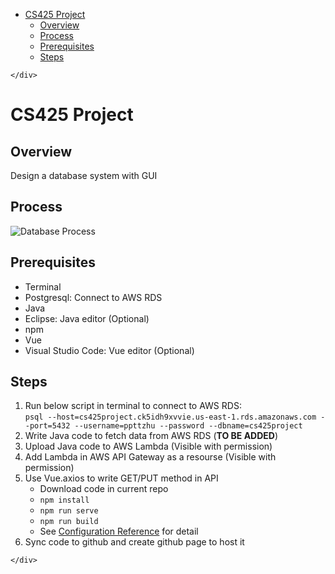 <!DOCTYPE html>
<html>

<head>
  <meta charset="utf-8">
  <meta name="viewport" content="width=device-width, initial-scale=1.0">
  <title>cs425project</title>
  <link rel="stylesheet" href="https://stackedit.io/style.css" />
</head>

<body class="stackedit">
  <div class="stackedit__left">
    <div class="stackedit__toc">
      
<ul>
<li><a href="#cs425-project">CS425 Project</a>
<ul>
<li><a href="#overview">Overview</a></li>
<li><a href="#process">Process</a></li>
<li><a href="#prerequisites">Prerequisites</a></li>
<li><a href="#steps">Steps</a></li>
</ul>
</li>
</ul>

    </div>
  </div>
  <div class="stackedit__right">
    <div class="stackedit__html">
      <h1 id="cs425-project">CS425 Project</h1>
<h2 id="overview">Overview</h2>
<p>Design a database system with GUI</p>
<h2 id="process">Process</h2>
<!-- &#10;```mermaid&#10;graph BT &#10;A[Github Page: Host Website Page]-.Provide API.-&gt;B[AWS API Gateway: Host REST API]&#10;B-.Trigger Function.-&gt;C[&#34;AWS Lambda: (Java) Function Runner&#34;]&#10;C-.Fetch Data.-&gt;D[&#34;AWS RDS: Host (Postgres) Database&#34;]&#10;```&#10;-->
<p><img src="https://mermaidjs.github.io/mermaid-live-editor/#/view/eyJjb2RlIjoiZ3JhcGggQlQgXG5BW0dpdGh1YiBQYWdlOiBIb3N0IFdlYnNpdGUgUGFnZV0tLlByb3ZpZGUgQVBJLi0-QltBV1MgQVBJIEdhdGV3YXk6IEhvc3QgUkVTVCBBUEldXG5CLS5UcmlnZ2VyIEZ1bmN0aW9uLi0-Q1tcIkFXUyBMYW1iZGE6IChKYXZhKSBGdW5jdGlvbiBSdW5uZXJcIl1cbkMtLkZldGNoIERhdGEuLT5EW1wiQVdTIFJEUzogSG9zdCAoUG9zdGdyZXMpIERhdGFiYXNlXCJdXG4iLCJtZXJtYWlkIjp7InRoZW1lIjoiZGVmYXVsdCJ9fQ" alt="Database Process"></p>
<h2 id="prerequisites">Prerequisites</h2>
<ul>
<li>Terminal</li>
<li>Postgresql: Connect to AWS RDS</li>
<li>Java</li>
<li>Eclipse: Java editor (Optional)</li>
<li>npm</li>
<li>Vue</li>
<li>Visual Studio Code: Vue editor (Optional)</li>
</ul>
<h2 id="steps">Steps</h2>
<ol>
<li>Run below script in terminal to connect to AWS RDS:<br>
<code>psql --host=cs425project.ck5idh9xvvie.us-east-1.rds.amazonaws.com --port=5432 --username=ppttzhu --password --dbname=cs425project</code></li>
<li>Write Java code to fetch data from AWS RDS (<strong>TO BE ADDED</strong>)</li>
<li>Upload Java code to AWS Lambda (Visible with permission)</li>
<li>Add Lambda in AWS API Gateway as a resourse (Visible with permission)</li>
<li>Use Vue.axios to write GET/PUT method in API
<ul>
<li>Download code in current repo</li>
<li><code>npm install</code></li>
<li><code>npm run serve</code></li>
<li><code>npm run build</code></li>
<li>See <a href="https://cli.vuejs.org/config/">Configuration Reference</a> for detail</li>
</ul>
</li>
<li>Sync code to github and create github page to host it</li>
</ol>

    </div>
  </div>
</body>

</html>
